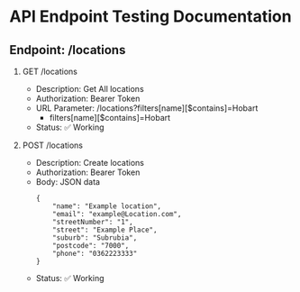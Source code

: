 # API Endpoint Testing Documentation

## Endpoint: /locations

1. GET /locations
   - Description: Get All locations
   - Authorization: Bearer Token
   - URL Parameter: /locations?filters[name][$contains]=Hobart
     - filters[name][$contains]=Hobart
   - Status: ✅ Working

2. POST /locations
   - Description: Create locations
   - Authorization: Bearer Token
   - Body: JSON data
        ```          
        {
            "name": "Example location", 
            "email": "example@Location.com",
            "streetNumber": "1",
            "street": "Example Place",
            "suburb": "Subrubia",
            "postcode": "7000",
            "phone": "0362223333"
        }   
        ```
   - Status: ✅ Working